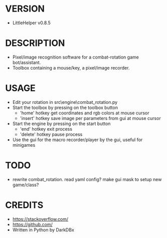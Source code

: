 # VERSION
- LittleHelper v0.8.5

# DESCRIPTION
- Pixel/image recognition software for a combat-rotation game bot/assistant.
- Toolbox containing a mouse/key, a pixel/image recorder.

# USAGE
- Edit your rotation in src\engine\combat_rotation.py
- Start the toolbox by pressing on the toolbox button
    - 'home' hotkey get coordinates and rgb colors at mouse cursor
    - 'insert' hotkey save image per parameters from gui at mouse cursor
- Start the engine by pressing on the start button
    - 'end' hotkey exit process
    - 'delete' hotkey pause process
- Use the gui for the macro recorder/player by the gui, useful for minigames

# TODO
- rewrite combat_rotation. read yaml config? make gui mask to setup new game/class?

# CREDITS
- https://stackoverflow.com/
- https://github.com/
- Written in Python by DarkDBx

